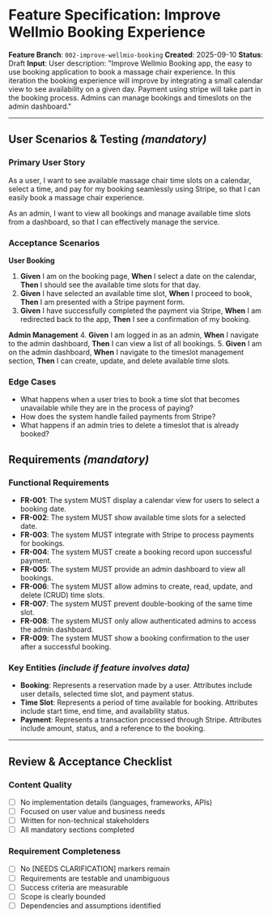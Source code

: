 # Feature Specification: Improve Wellmio Booking Experience

**Feature Branch**: `002-improve-wellmio-booking`
**Created**: 2025-09-10
**Status**: Draft
**Input**: User description: "Improve Wellmio Booking app, the easy to use booking application to book a massage chair experience. In this iteration the booking experience will improve by integrating a small calendar view to see availability on a given day. Payment using stripe will take part in the booking process. Admins can manage bookings and timeslots on the admin dashboard."

---

## User Scenarios & Testing _(mandatory)_

### Primary User Story

As a user, I want to see available massage chair time slots on a calendar, select a time, and pay for my booking seamlessly using Stripe, so that I can easily book a massage chair experience.

As an admin, I want to view all bookings and manage available time slots from a dashboard, so that I can effectively manage the service.

### Acceptance Scenarios

**User Booking**

1.  **Given** I am on the booking page, **When** I select a date on the calendar, **Then** I should see the available time slots for that day.
2.  **Given** I have selected an available time slot, **When** I proceed to book, **Then** I am presented with a Stripe payment form.
3.  **Given** I have successfully completed the payment via Stripe, **When** I am redirected back to the app, **Then** I see a confirmation of my booking.

**Admin Management** 4. **Given** I am logged in as an admin, **When** I navigate to the admin dashboard, **Then** I can view a list of all bookings. 5. **Given** I am on the admin dashboard, **When** I navigate to the timeslot management section, **Then** I can create, update, and delete available time slots.

### Edge Cases

- What happens when a user tries to book a time slot that becomes unavailable while they are in the process of paying?
- How does the system handle failed payments from Stripe?
- What happens if an admin tries to delete a timeslot that is already booked?

## Requirements _(mandatory)_

### Functional Requirements

- **FR-001**: The system MUST display a calendar view for users to select a booking date.
- **FR-002**: The system MUST show available time slots for a selected date.
- **FR-003**: The system MUST integrate with Stripe to process payments for bookings.
- **FR-004**: The system MUST create a booking record upon successful payment.
- **FR-005**: The system MUST provide an admin dashboard to view all bookings.
- **FR-006**: The system MUST allow admins to create, read, update, and delete (CRUD) time slots.
- **FR-007**: The system MUST prevent double-booking of the same time slot.
- **FR-008**: The system MUST only allow authenticated admins to access the admin dashboard.
- **FR-009**: The system MUST show a booking confirmation to the user after a successful booking.

### Key Entities _(include if feature involves data)_

- **Booking**: Represents a reservation made by a user. Attributes include user details, selected time slot, and payment status.
- **Time Slot**: Represents a period of time available for booking. Attributes include start time, end time, and availability status.
- **Payment**: Represents a transaction processed through Stripe. Attributes include amount, status, and a reference to the booking.

---

## Review & Acceptance Checklist

### Content Quality

- [ ] No implementation details (languages, frameworks, APIs)
- [ ] Focused on user value and business needs
- [ ] Written for non-technical stakeholders
- [ ] All mandatory sections completed

### Requirement Completeness

- [ ] No [NEEDS CLARIFICATION] markers remain
- [ ] Requirements are testable and unambiguous
- [ ] Success criteria are measurable
- [ ] Scope is clearly bounded
- [ ] Dependencies and assumptions identified
